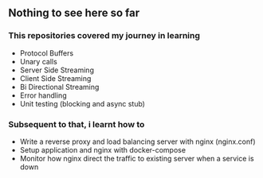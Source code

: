 
## Nothing to see here so far

### This repositories covered my journey in learning
- Protocol Buffers
- Unary calls
- Server Side Streaming
- Client Side Streaming
- Bi Directional Streaming
- Error handling
- Unit testing (blocking and async stub)

### Subsequent to that, i learnt how to

- Write a reverse proxy and load balancing server with nginx (nginx.conf)
- Setup application and nginx with docker-compose
- Monitor how nginx direct the traffic to existing server when a service is down
